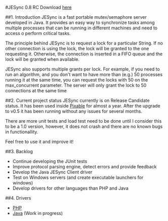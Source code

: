#JESync 0.8 RC
Download [here](http://goo.gl/u784D)

##1. Introduction
JESync is a fast portable mutex/semaphore server developed in Java. It provides an easy way to synchronize tasks among multiple processes that can be running  in different machines and need to access o perform critical tasks.

The principle behind JESync is to request a lock for a particular String. If no other connection is using the lock, the lock will be granted to the one requesting it. Otherwise, the connection is inserted in a FIFO queue and the lock will be granted when available.

JESync also supports multiple grants per lock. For example, if you need to run an algorithm, and you don't want to have more than (e.g.) 50 processes running it at the same time, you can request the locks with 50 on the max_concurrent parameter. The server will only grant the lock to 50 connections at the same time

##2. Current project status
JESync currently is on Release Candidate status. It has been used inside [Pixable](http://www.pixable.com) for almost a year. After the upgrade to v0.5 it has been running without any issues for several months.

There are more unit tests and load test need to be done until I consider this to be a 1.0 version, however, it does not crash and there are no known bugs in functionallity.

Feel free to use it and improve it!

##3. Backlog
- Continue developing the JUnit tests
- Improve protocol parsing engine, detect errors and provide feedback
- Develop the Java JESync Client driver
- Test on Windows servers (and create executable launchers for windows)
- Develop drivers for other languages than PHP and Java

##4. Drivers
- [PHP](https://github.com/julman99/JESync-php)
- [Java](https://github.com/julman99/jesync-java) (Work in progress)
